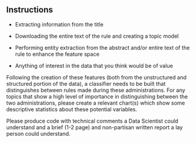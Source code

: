 ## Instructions


- Extracting information from the title

- Downloading the entire text of the rule and creating a topic model

- Performing entity extraction from the abstract and/or entire text of the rule to enhance the feature space

- Anything of interest in the data that you think would be of value

Following the creation of these features (both from the unstructured and structured portion of the data), a classifier needs to be built that distinguishes between rules made during these administrations. For any topics that show a high level of importance in distinguishing between the two administrations, please create a relevant chart(s) which show some descriptive statistics about these potential variables.

Please produce code with technical comments a Data Scientist could understand and a brief (1-2 page) and non-partisan written report a lay person could understand.
